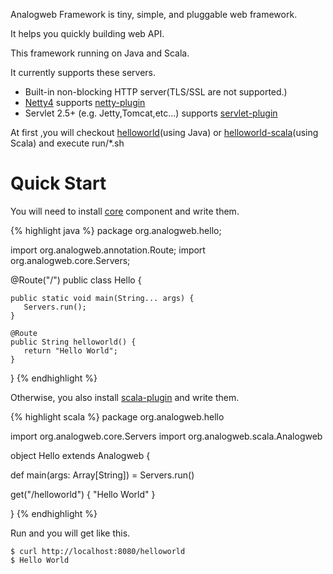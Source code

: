 Analogweb Framework is tiny, simple, and pluggable web framework.

It helps you quickly building web API.

This framework running on Java and Scala.

It currently supports these servers.

* Built-in non-blocking HTTP server(TLS/SSL are not supported.)
* [Netty4](http://netty.io) supports [netty-plugin](https://github.com/analogweb/netty-plugin)
* Servlet 2.5+ (e.g. Jetty,Tomcat,etc...) supports [servlet-plugin](https:github.com/analogweb/servlet-plugin)

At first ,you will checkout [helloworld](https://github.com/analogweb/helloworld)(using Java) or [helloworld-scala](https://github.com/analogweb/helloworld-scala)(using Scala) and execute run/\*.sh

#  Quick Start
You will need to install [core](https://github.com/analogweb/core) component and write them.

{% highlight java %}
package org.analogweb.hello;
    
import org.analogweb.annotation.Route;
import org.analogweb.core.Servers;

@Route("/")
public class Hello {

    public static void main(String... args) {
       Servers.run();
    }

    @Route
    public String helloworld() {
       return "Hello World";
    }

}
{% endhighlight %}

Otherwise, you also install [scala-plugin](https://github.com/analogweb/scala-plugin) and write them.

{% highlight scala %}
package org.analogweb.hello
     
import org.analogweb.core.Servers
import org.analogweb.scala.Analogweb

object Hello extends Analogweb {

  def main(args: Array[String]) = Servers.run()
   
  get("/helloworld") {
     "Hello World"
  }

}
{% endhighlight %}

Run and you will get like this.
    
    $ curl http://localhost:8080/helloworld
    $ Hello World

